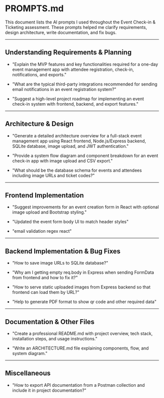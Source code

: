 # PROMPTS.md

This document lists the AI prompts I used throughout the Event Check-in & Ticketing assessment. These prompts helped me clarify requirements, design architecture, write documentation, and fix bugs.

---

## Understanding Requirements & Planning

- "Explain the MVP features and key functionalities required for a one-day event management app with attendee registration, check-in, notifications, and exports."

- "What are the typical third-party integrations recommended for sending email notifications in an event registration system?"

- "Suggest a high-level project roadmap for implementing an event check-in system with frontend, backend, and export features."

---

## Architecture & Design

- "Generate a detailed architecture overview for a full-stack event management app using React frontend, Node.js/Express backend, SQLite database, image upload, and JWT authentication."

- "Provide a system flow diagram and component breakdown for an event check-in app with image upload and CSV export."

- "What should be the database schema for events and attendees including image URLs and ticket codes?"

---

## Frontend Implementation

- "Suggest improvements for an event creation form in React with optional image upload and Bootstrap styling."

- "Updated the event form body UI to match header styles"

- "email validation regex react"

---

## Backend Implementation & Bug Fixes

- "How to save image URLs to SQLite database?"

- "Why am I getting empty req.body in Express when sending FormData from frontend and how to fix it?"

- "How to serve static uploaded images from Express backend so that frontend can load them by URL?"

- "Help to generate PDF format to show qr code and other required data"

---

## Documentation & Other Files

- "Create a professional README.md with project overview, tech stack, installation steps, and usage instructions."

- "Write an ARCHITECTURE.md file explaining components, flow, and system diagram."


---

## Miscellaneous

- "How to export API documentation from a Postman collection and include it in project documentation?"


